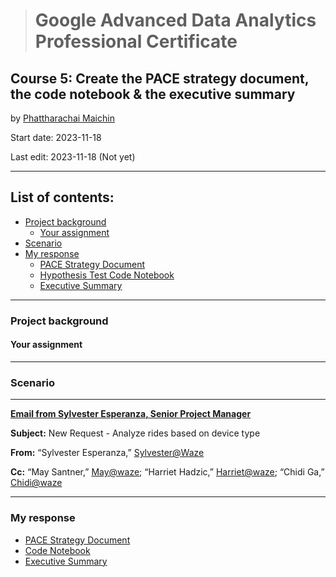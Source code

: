 > # Google Advanced Data Analytics Professional Certificate

## **Course 5: Create the PACE strategy document, the code notebook & the executive summary**

by [Phattharachai Maichin](https://www.linkedin.com/in/phattharachai-m/)

Start date: 2023-11-18

Last edit: 2023-11-18 (Not yet)
***
## List of contents:
- [Project background](#project-background)
  - [Your assignment](#your-assignment)
- [Scenario](#scenario)
- [My response](#my-response)
  + [PACE Strategy Document]()
  + [Hypothesis Test Code Notebook]()
  + [Executive Summary]()

___
### Project background


#### Your assignment

___
### Scenario

___
<ins>**Email from Sylvester Esperanza, Senior Project Manager**</ins>

**Subject:** New Request - Analyze rides based on device type

**From:** “Sylvester Esperanza,” <ins>Sylvester@Waze</ins>

**Cc:** “May Santner,” <ins>May@waze</ins>; “Harriet Hadzic,” <ins>Harriet@waze</ins>; “Chidi Ga,” <ins>Chidi@waze</ins>

___
### My response
+ [PACE Strategy Document]()
+ [Code Notebook]()
+ [Executive Summary]()
